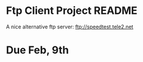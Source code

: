 # Ftp Client Project README

A nice alternative ftp server: ftp://speedtest.tele2.net

# Due Feb, 9th
